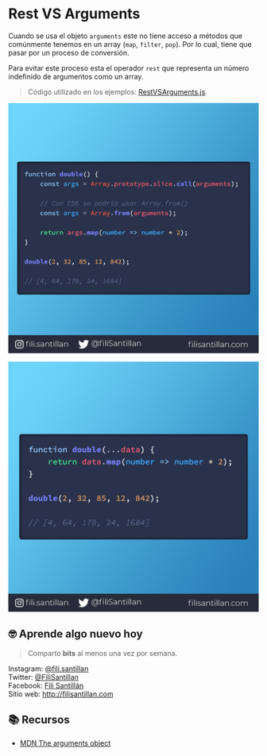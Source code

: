 # Rest VS Arguments

Cuando se usa el objeto `arguments` este no tiene acceso a métodos que comúnmente tenemos en un array (`map`, `filter`, `pop`). Por lo cual, tiene que pasar por un proceso de conversión.

Para evitar este proceso esta el operador `rest` que representa un número indefinido de argumentos como un array.

> Código utilizado en los ejemplos: [RestVSArguments.js](/BitCode/RestVSArguments/RestVSArguments.js).

![Arguments](./RestVSArguments-01.png)

![Rest](./RestVSArguments-02.png)

## 🤓 Aprende algo nuevo hoy

> Comparto **bits** al menos una vez por semana.

Instagram: [@fili.santillan](https://www.instagram.com/fili.santillan/)  
Twitter: [@FiliSantillan](https://twitter.com/FiliSantillan)  
Facebook: [Fili Santillán](https://www.facebook.com/FiliSantillan96/)  
Sitio web: http://filisantillan.com  

## 📚 Recursos

- [MDN The arguments object](https://developer.mozilla.org/en-US/docs/Web/JavaScript/Reference/Functions/arguments)